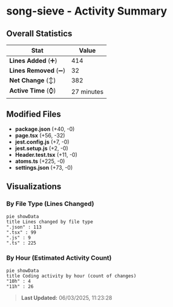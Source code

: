 # song-sieve - Activity Summary 

## Overall Statistics

| Stat                   | Value                                                             |
| ---------------------- | ----------------------------------------------------------------- |
| **Lines Added** (➕)   | 414                                          |
| **Lines Removed** (➖) | 32                                        |
| **Net Change** (↕)    | 382                |
| **Active Time** (⌚)   | 27 minutes |


## Modified Files
- **package.json** (+40, -0)
- **page.tsx** (+56, -32)
- **jest.config.js** (+7, -0)
- **jest.setup.js** (+2, -0)
- **Header.test.tsx** (+11, -0)
- **atoms.ts** (+225, -0)
- **settings.json** (+73, -0)

## Visualizations

### By File Type (Lines Changed)

```mermaid
pie showData
title Lines changed by file type
".json" : 113
".tsx" : 99
".js" : 9
".ts" : 225
```

### By Hour (Estimated Activity Count)

```mermaid
pie showData
title Coding activity by hour (count of changes)
"10h" : 4
"11h" : 26
```


> **Last Updated:** 06/03/2025, 11:23:28
